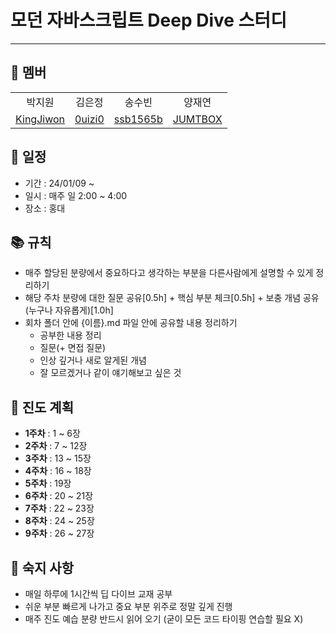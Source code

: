 # **모던 자바스크립트 Deep Dive 스터디**

---

## 👬 멤버

<table>
   <tr align="center">
    <td>박지원</td>
    <td>김은정</td>
    <td>송수빈</td>
    <td>양재연</td>  
   </tr>
   <tr align="center">
      <td><a href= 'https://github.com/KingJiwon'>KingJiwon</a></td>
      <td><a href= 'https://github.com/0uizi0'>0uizi0</a></td>
      <td><a href='https://github.com/ssb1565b'>ssb1565b</a></td>
      <td><a href='https://github.com/JUMTBOX'>JUMTBOX</a></td>
   </tr>
</table>

## 🧭 일정

- 기간 : 24/01/09 ~ 
- 일시 : 매주 일 2:00 ~ 4:00
- 장소 : 홍대

## 📚 규칙

- 매주 할당된 분량에서 중요하다고 생각하는 부분을 다른사람에게 설명할 수 있게 정리하기
- 해당 주차 분량에 대한 질문 공유[0.5h] + 핵심 부분 체크[0.5h] + 보충 개념 공유 (누구나 자유롭게)[1.0h]
- 회차 폴더 안에 {이름}.md 파일 안에 공유할 내용 정리하기
  - 공부한 내용 정리
  - 질문(+ 면접 질문)
  - 인상 깊거나 새로 알게된 개념
  - 잘 모르겠거나 같이 얘기해보고 싶은 것

## 📆 진도 계획

- **1주차** : 1 ~ 6장
- **2주차** : 7 ~ 12장
- **3주차** : 13 ~ 15장
- **4주차** : 16 ~ 18장
- **5주차** : 19장
- **6주차** : 20 ~ 21장
- **7주차** : 22 ~ 23장
- **8주차** : 24 ~ 25장
- **9주차** : 26 ~ 27장

## 🚥 숙지 사항

- 매일 하루에 1시간씩 딥 다이브 교재 공부
- 쉬운 부분 빠르게 나가고 중요 부분 위주로 정말 깊게 진행
- 매주 진도 예습 분량 반드시 읽어 오기 (굳이 모든 코드 타이핑 연습할 필요 X)
